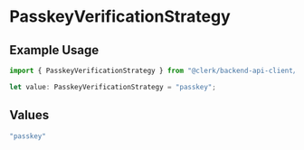 # PasskeyVerificationStrategy

## Example Usage

```typescript
import { PasskeyVerificationStrategy } from "@clerk/backend-api-client/models/components";

let value: PasskeyVerificationStrategy = "passkey";
```

## Values

```typescript
"passkey"
```
